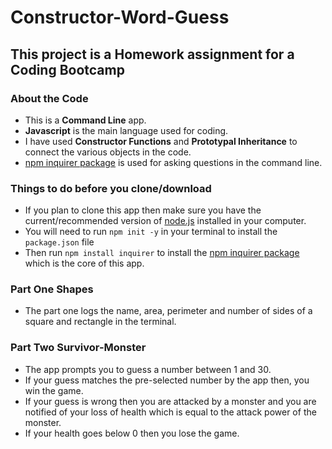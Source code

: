 # Constructor-Word-Guess

## This project is a Homework assignment for a Coding Bootcamp

### About the Code

* This is a **Command Line** app.
* **Javascript** is the main language used for coding.
* I have used **Constructor Functions** and **Prototypal Inheritance** to connect the various objects in the code.
* [npm inquirer package](https://www.npmjs.com/package/inquirer) is used for asking questions in the command line.

### Things to do before you clone/download

* If you plan to clone this app then make sure you have the current/recommended version of [node.js](https://nodejs.org/en/) installed in your computer.
* You will need to run `npm init -y` in your terminal to install the `package.json` file
* Then run `npm install inquirer` to install the [npm inquirer package](https://www.npmjs.com/package/inquirer) which is the core of this app.

### Part One Shapes

* The part one logs the name, area, perimeter and number of sides of a square and rectangle in the terminal.

### Part Two Survivor-Monster

* The app prompts you to guess a number between 1 and 30.
* If your guess matches the pre-selected number by the app then, you win the game.
* If your guess is wrong then you are attacked by a monster and you are notified of your loss of health which is equal to the attack power of the monster.
* If your health goes below 0 then you lose the game.